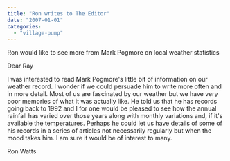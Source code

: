 ```yaml
---
title: "Ron writes to The Editor"
date: "2007-01-01"
categories: 
  - "village-pump"
---
```


Ron would like to see more from Mark Pogmore on local weather statistics

Dear Ray

I was interested to read Mark Pogmore's little bit of information on our weather record. I wonder if we could persuade him to write more often and in more detail. Most of us are fascinated by our weather but we have very poor memories of what it was actually like. He told us that he has records going back to 1992 and I for one would be pleased to see how the annual rainfall has varied over those years along with monthly variations and, if it's available the temperatures. Perhaps he could let us have details of some of his records in a series of articles not necessarily regularly but when the mood takes him. I am sure it would be of interest to many.

Ron Watts

